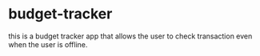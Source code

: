 # budget-tracker

this is a budget tracker app that allows the user to check transaction even when the user is offline.
